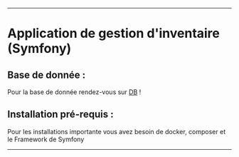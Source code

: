 ----------------
# Application de gestion d'inventaire (Symfony)

## Base de donnée :


Pour la base de donnée rendez-vous sur [DB](https://dbdiagram.io/d/648cc21e02bd1c4a5e9ef408) !




## Installation pré-requis :

Pour les installations importante vous avez besoin de docker, composer et le Framework de Symfony

----------------
